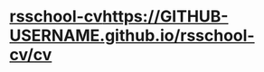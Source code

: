 # [rsschool-cv](https://ibox2030.github.io/rsschool-cv/cv)https://GITHUB-USERNAME.github.io/rsschool-cv/cv
